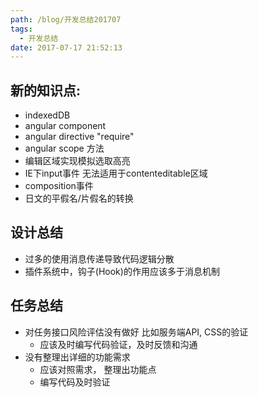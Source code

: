 ```yaml
---
path: /blog/开发总结201707
tags:
  - 开发总结
date: 2017-07-17 21:52:13
---
```



## 新的知识点:
- indexedDB
- angular component
- angular directive "require"
- angular scope 方法
- 编辑区域实现模拟选取高亮
- IE下input事件 无法适用于contenteditable区域
- composition事件 
- 日文的平假名/片假名的转换

## 设计总结
- 过多的使用消息传递导致代码逻辑分散
- 插件系统中，钩子(Hook)的作用应该多于消息机制

## 任务总结
- 对任务接口风险评估没有做好 比如服务端API, CSS的验证
   - 应该及时编写代码验证，及时反馈和沟通
- 没有整理出详细的功能需求 
   - 应该对照需求， 整理出功能点
   - 编写代码及时验证